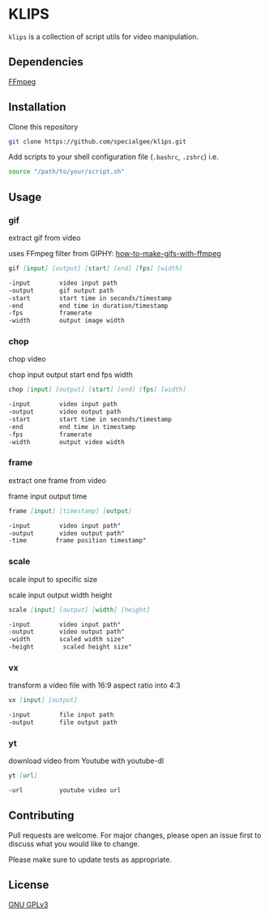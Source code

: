 # KLIPS

`klips` is a collection of script utils for video manipulation.

## Dependencies

[FFmpeg]( https://www.ffmpeg.org/)

## Installation

Clone this repository

```bash
git clone https://github.com/specialgee/klips.git
```

Add scripts to your shell configuration file (`.bashrc`, `.zshrc`) i.e.

```bash
source "/path/to/your/script.sh"
```

## Usage

### gif

extract gif from video

uses FFmpeg filter from GIPHY:
[how-to-make-gifs-with-ffmpeg](https://engineering.giphy.com/how-to-make-gifs-with-ffmpeg/)

```markdown
gif [input] [output] [start] [end] [fps] [width]

-input        video input path
-output       gif output path
-start        start time in seconds/timestamp
-end          end time in duration/timestamp
-fps          framerate
-width        output image width
```

### chop

chop video

chop input output start end fps width

```markdown
chop [input] [output] [start] [end] [fps] [width]

-input        video input path
-output       video output path
-start        start time in seconds/timestamp
-end          end time in timestamp
-fps          framerate
-width        output video width
```

### frame

extract one frame from video

frame input output time

```markdown
frame [input] [timestamp] [output]

-input        video input path"
-output       video output path"
-time        frame position timestamp"
```

### scale

scale input to specific size

scale input output width height

```markdown
scale [input] [output] [width] [height]

-input        video input path"
-output       video output path"
-width        scaled width size"
-height        scaled height size"
```

### vx

transform a video file with 16:9 aspect ratio into 4:3

```markdown
vx [input] [output]

-input        file input path
-output       file output path
```

### yt

download video from Youtube with youtube-dl

```markdown
yt [url]

-url          youtube video url
```

## Contributing
Pull requests are welcome. For major changes, please open an issue first to discuss what you would like to change.

Please make sure to update tests as appropriate.

## License
[GNU GPLv3]( https://www.gnu.org/licenses/gpl-3.0.en.html )